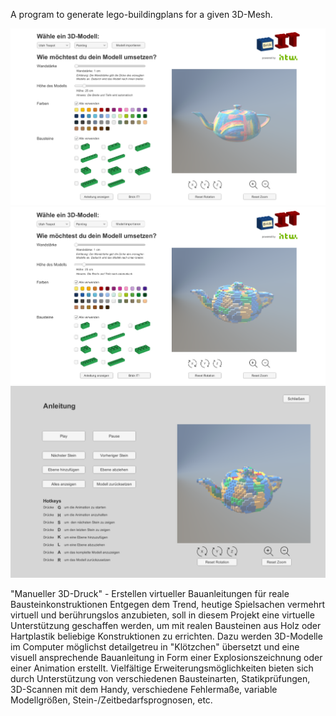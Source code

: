 A program to generate lego-buildingplans for a given 3D-Mesh.

![](brickit_images/screenshot1.png)
![](brickit_images/screenshot2.png)
![](brickit_images/screenshot3.png)

"Manueller 3D-Druck" - Erstellen virtueller Bauanleitungen für reale Bausteinkonstruktionen
Entgegen dem Trend, heutige Spielsachen vermehrt virtuell und berührungslos anzubieten, soll in diesem Projekt eine virtuelle Unterstützung geschaffen werden,
 um mit realen Bausteinen aus Holz oder Hartplastik beliebige Konstruktionen zu errichten. 
Dazu werden 3D-Modelle im Computer möglichst detailgetreu in "Klötzchen" übersetzt und eine visuell ansprechende Bauanleitung in Form einer Explosionszeichnung oder einer Animation erstellt. 
Vielfältige Erweiterungsmöglichkeiten bieten sich durch Unterstützung von verschiedenen Bausteinarten, Statikprüfungen, 3D-Scannen mit dem Handy, verschiedene Fehlermaße, variable Modellgrößen, Stein-/Zeitbedarfsprognosen, etc.
